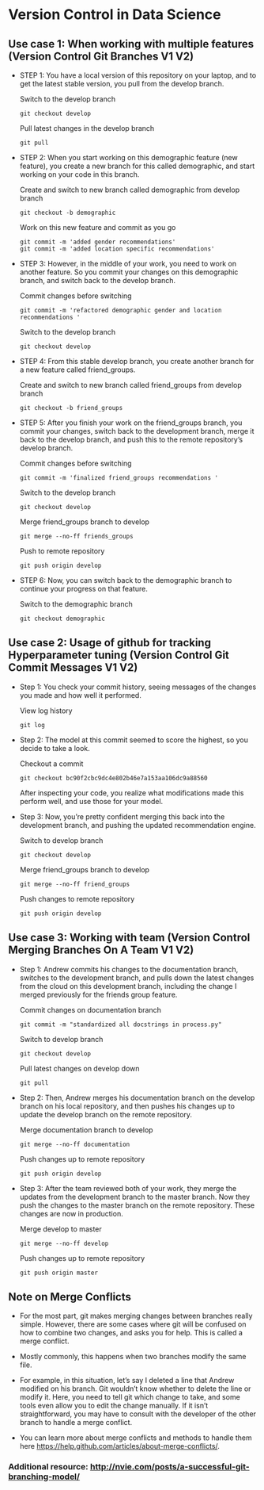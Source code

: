 # Version Control in Data Science

## Use case 1: When working with multiple features (Version Control Git Branches V1 V2)

- STEP 1: You have a local version of this repository on your laptop, and to get the latest stable version, you pull from the develop branch.

    Switch to the develop branch
    ```
    git checkout develop
    ```
    Pull latest changes in the develop branch
    
    ```
    git pull
    ```

- STEP 2: When you start working on this demographic feature (new feature), you create a new branch for this called demographic, and start working on your code in this branch.

    Create and switch to new branch called demographic from develop branch
    ```
    git checkout -b demographic
    ```
    Work on this new feature and commit as you go
    ```
    git commit -m 'added gender recommendations'
    git commit -m 'added location specific recommendations'
    ```

- STEP 3: However, in the middle of your work, you need to work on another feature. So you commit your changes on this demographic branch, and switch back to the develop branch.

    Commit changes before switching
    ```
    git commit -m 'refactored demographic gender and location recommendations '
    ```
    Switch to the develop branch
    ```
    git checkout develop
    ```
- STEP 4: From this stable develop branch, you create another branch for a new feature called friend_groups.

    Create and switch to new branch called friend_groups from develop branch
    ```
    git checkout -b friend_groups
    ```
- STEP 5: After you finish your work on the friend_groups branch, you commit your changes, switch back to the development branch, merge it back to the develop branch, and push this to the remote repository’s develop branch.

    Commit changes before switching
    ```
    git commit -m 'finalized friend_groups recommendations '
    ```
    Switch to the develop branch
    ```
    git checkout develop
    ```

    Merge friend_groups branch to develop
    ```
    git merge --no-ff friends_groups
    ```

    Push to remote repository
    ```
    git push origin develop
    ```

- STEP 6: Now, you can switch back to the demographic branch to continue your progress on that feature.

    Switch to the demographic branch

    ```
    git checkout demographic
    ```

## Use case 2: Usage of github for tracking Hyperparameter tuning (Version Control Git Commit Messages V1 V2)

- Step 1: You check your commit history, seeing messages of the changes you made and how well it performed.

    View log history
    ```
    git log
    ```
- Step 2: The model at this commit seemed to score the highest, so you decide to take a look.

    Checkout a commit
    ```
    git checkout bc90f2cbc9dc4e802b46e7a153aa106dc9a88560
    ```
    After inspecting your code, you realize what modifications made this perform well, and use those for your model.

- Step 3: Now, you’re pretty confident merging this back into the development branch, and pushing the updated recommendation engine.

    Switch to develop branch
    ```
    git checkout develop
    ```

    Merge friend_groups branch to develop
    ```
    git merge --no-ff friend_groups
    ```
    
    Push changes to remote repository
    ```
    git push origin develop
    ```

## Use case 3: Working with team (Version Control Merging Branches On A Team V1 V2)

- Step 1: Andrew commits his changes to the documentation branch, switches to the development branch, and pulls down the latest changes from the cloud on this development branch, including the change I merged previously for the friends group feature.

    Commit changes on documentation branch
    ```
    git commit -m "standardized all docstrings in process.py"
    ```

    Switch to develop branch
    ```
    git checkout develop
    ```

    Pull latest changes on develop down
    ```
    git pull
    ```

- Step 2: Then, Andrew merges his documentation branch on the develop branch on his local repository, and then pushes his changes up to update the develop branch on the remote repository.
    
    Merge documentation branch to develop
    ```
    git merge --no-ff documentation
    ```
    Push changes up to remote repository
    ```
    git push origin develop
    ```

- Step 3: After the team reviewed both of your work, they merge the updates from the development branch to the master branch. Now they push the changes to the master branch on the remote repository. These changes are now in production.
    
    Merge develop to master
    ```
    git merge --no-ff develop
    ```
    Push changes up to remote repository
    ```
    git push origin master
    ```

## Note on Merge Conflicts

- For the most part, git makes merging changes between branches really simple. However, there are some cases where git will be confused on how to combine two changes, and asks you for help. This is called a merge conflict.

- Mostly commonly, this happens when two branches modify the same file.

- For example, in this situation, let’s say I deleted a line that Andrew modified on his branch. Git wouldn’t know whether to delete the line or modify it. Here, you need to tell git which change to take, and some tools even allow you to edit the change manually. If it isn’t straightforward, you may have to consult with the developer of the other branch to handle a merge conflict.

- You can learn more about merge conflicts and methods to handle them here https://help.github.com/articles/about-merge-conflicts/.

### Additional resource: http://nvie.com/posts/a-successful-git-branching-model/

